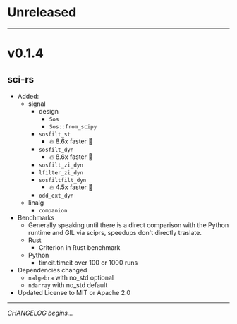# Unreleased

---

# v0.1.4

## sci-rs

- Added:
    - signal
        - design
            - `Sos`
            - `Sos::from_scipy`
        - `sosfilt_st`
            - 🔥 8.6x faster 🚀
        - `sosfilt_dyn`
            - 🔥 8.6x faster 🚀
        - `sosfilt_zi_dyn`
        - `lfilter_zi_dyn`
        - `sosfiltfilt_dyn`
            - 🔥 4.5x faster 🚀
        - `odd_ext_dyn`
    - linalg
        - `companion`
- Benchmarks
    - Generally speaking until there is a direct comparison with the Python runtime and GIL via sciprs, speedups don't directly traslate.
    - Rust
        - Criterion in Rust benchmark
    - Python
        - timeit.timeit over 100 or 1000 runs
- Dependencies changed
    - `nalgebra` with no_std optional
    - `ndarray` with no_std default
- Updated License to MIT or Apache 2.0

---

*CHANGELOG begins...*